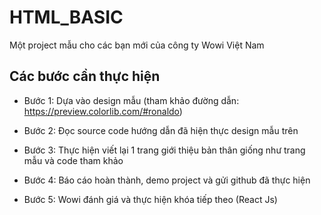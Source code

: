 # HTML_BASIC

Một project mẫu cho các bạn mới của công ty Wowi Việt Nam

## Các bước cần thực hiện

- Bước 1: Dựa vào design mẫu (tham khảo đường dẫn: https://preview.colorlib.com/#ronaldo)

- Bước 2: Đọc source code hướng dẫn đã hiện thực design mẫu trên

- Bước 3: Thực hiện viết lại 1 trang giới thiệu bản thân giống như trang mẫu và code tham khảo

- Bước 4: Báo cáo hoàn thành, demo project và gửi github đã thực hiện

- Bước 5: Wowi đánh giá và thực hiện khóa tiếp theo (React Js)